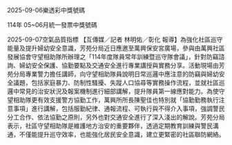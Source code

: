 
2025-09-06樂透彩中獎號碼

                                
114年 05~06月統一發票中獎號碼
                             
2025-09-07空氣品質指標
                              【互傳媒／記者 林明佑／彰化 報導】為強化社區巡守能量及提升婦幼安全意識，芳苑分局近日應邀至萬興保安宮廣場，參與由萬興社區發展協會守望相助隊所辦理之「114年度隊員常年訓練暨巡守隊會議」，針對防竊諮詢、婦幼安全保護、協勤要點及交通安全進行專業講授與實務分享。活動現場由芳苑分局專業警力擔任講師，向守望相助隊員說明日常巡邏中應注意的防竊與婦幼安全議題，包括家庭暴力、防制性騷擾、失蹤人口協尋等實務操作流程，並就社區巡邏中常見的治安狀況及報案機制進行細部講解，提升隊員第一線應對能力。為使守望相助隊更有效支援警方協勤工作，萬興所所長陳聖佳也特別就「協勤勤務執行注意事項」進行講解，包括服勤紀律、通報流程、可執行與不得介入事項，強調警民分工合作、依法協勤之原則，另外也對交通安全進行了深入淺出的解說。芳苑分局表示，社區守望相助隊是維護地方治安的重要夥伴，透過定期教育訓練與警民溝通，不僅能提升巡守效率，也能強化居民安全意識，建立更緊密的社區聯防網絡。